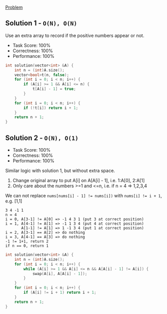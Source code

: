 [Problem](https://app.codility.com/programmers/lessons/4-counting_elements/missing_integer/)

## Solution 1 - `O(N), O(N)`

Use an extra array to record if the positive numbers appear or not.

+ Task Score: 100%
+ Correctness: 100%
+ Performance: 100%

```c++
int solution(vector<int> &A) {
    int n = (int)A.size();
    vector<bool>t(n, false);
    for (int i = 0; i < n; i++) {
        if (A[i] >= 1 && A[i] <= n) {
            t[A[i] - 1] = true;
        }
    }
    for (int i = 0; i < n; i++) {
        if (!t[i]) return i + 1;
    }
    return n + 1;
}
```

## Solution 2 - `O(N), O(1)`

+ Task Score: 100%
+ Correctness: 100%
+ Performance: 100%

Similar logic with solution 1, but without extra space.

1. Change original array to put A[i] on A[A[i] - 1], i.e. 1:A[0], 2:A[1]
2. Only care about the numbers >=1 and <=n, i.e. if n = 4 => 1,2,3,4

We can not replace `nums[nums[i] - 1] != nums[i])` with `nums[i] != i + 1`, e.g. [1,1]

```
3 4 -1 1
n = 4
i = 0, A[3-1] != A[0] => -1 4 3 1 (put 3 at correct position)
i = 1, A[4-1] != A[1] => -1 1 3 4 (put 4 at correct position)
       A[1-1] != A[1] => 1 -1 3 4 (put 1 at correct position)
i = 2, A[3-1] == A[2] => do nothing
i = 3, A[4-1] == A[3] => do nothing
-1 != 1+1, return 2
if n == 0, return 1
```

```c++
int solution(vector<int> &A) {
    int n = (int)A.size();
    for (int i = 0; i < n; i++) {
        while (A[i] >= 1 && A[i] <= n && A[A[i] - 1] != A[i]) {
            swap(A[i], A[A[i] - 1]);
        }
    }
    for (int i = 0; i < n; i++) {
        if (A[i] != i + 1) return i + 1;
    }
    return n + 1;
}
```